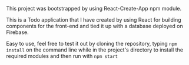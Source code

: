 This project was bootstrapped by using React-Create-App npm module.

This is a Todo application that I have created by using React for building components for the front-end and tied it up with a database deployed on Firebase.

Easy to use, feel free to test it out by cloning the repository, typing <code>npm install</code> on the command line while in the project's directory to install the required modules and then run with <code>npm start</code>
